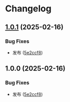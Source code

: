 # Changelog

## [1.0.1](https://github.com/Karin-Mys-Plugins/mys-genshin/compare/v1.0.0...v1.0.1) (2025-02-16)


### Bug Fixes

* 发布 ([5e2ccf8](https://github.com/Karin-Mys-Plugins/mys-genshin/commit/5e2ccf8826a7a5b881d8c4daa70e9b0408a4cc27))

## 1.0.0 (2025-02-16)


### Bug Fixes

* 发布 ([5e2ccf8](https://github.com/Karin-Mys-Plugins/mys-genshin/commit/5e2ccf8826a7a5b881d8c4daa70e9b0408a4cc27))

